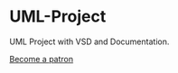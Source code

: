 # UML-Project
UML Project with VSD and Documentation.

[Become a patron](https://patreon.com/asakpke)
